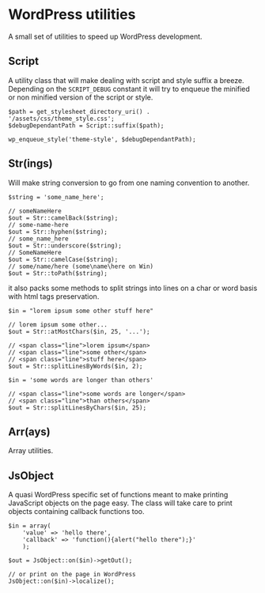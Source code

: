 # WordPress utilities

A small set of utilities to speed up WordPress development.

## Script
A utility class that will make dealing with script and style suffix a breeze. Depending on the <code>SCRIPT_DEBUG</code> constant it will try to enqueue the minified or non minified version of the script or style.

    $path = get_stylesheet_directory_uri() . '/assets/css/theme_style.css';
    $debugDependantPath = Script::suffix($path);

    wp_enqueue_style('theme-style', $debugDependantPath);

## Str(ings)
Will make string conversion to go from one naming convention to another.

    $string = 'some_name_here';

    // someNameHere
    $out = Str::camelBack($string);
    // some-name-here
    $out = Str::hyphen($string);
    // some_name_here
    $out = Str::underscore($string);
    // SomeNameHere
    $out = Str::camelCase($string);
    // some/name/here (some\name\here on Win)
    $out = Str::toPath($string);

it also packs some methods to split strings into lines on a char or word basis with html tags preservation.
    
    $in = "lorem ipsum some other stuff here"
    
    // lorem ipsum some other...
    $out = Str::atMostChars($in, 25, '...');

    // <span class="line">lorem ipsum</span>
    // <span class="line">some other</span>
    // <span class="line">stuff here</span>
    $out = Str::splitLinesByWords($in, 2);

    $in = 'some words are longer than others'

    // <span class="line">some words are longer</span>
    // <span class="line">than others</span>
    $out = Str::splitLinesByChars($in, 25);

## Arr(ays)
Array utilities.

## JsObject
A quasi WordPress specific set of functions meant to make printing JavaScript objects on the page easy. The class will take care to print objects containing callback functions too.

    $in = array(
        'value' => 'hello there',
        'callback' => 'function(){alert("hello there");}'
        );
    
    $out = JsObject::on($in)->getOut();

    // or print on the page in WordPress
    JsObject::on($in)->localize();
